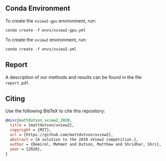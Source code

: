 ## Conda Environment

To create the `xview2-gpu` environment, run:
```
conda create -f envs/xview2-gpu.yml
```

To create the `xview2` environment, run:
```
conda create -f envs/xview2.yml
```

## Report

A description of our methods and results can be found in the file `report.pdf`.

## Citing

Use the following BibTeX to cite this repository:
```bibtex
@misc{mattdutson_xview2_2020,
  title = {mattdutson/xview2},
  copyright = {MIT},
  url = {https://github.com/mattdutson/xview2},
  abstract = {A solution to the 2019 xView2 competition.},
  author = {Demirel, Mehmet and Dutson, Matthew and Shridhar, Shri},
  year = {2020},
}
```
